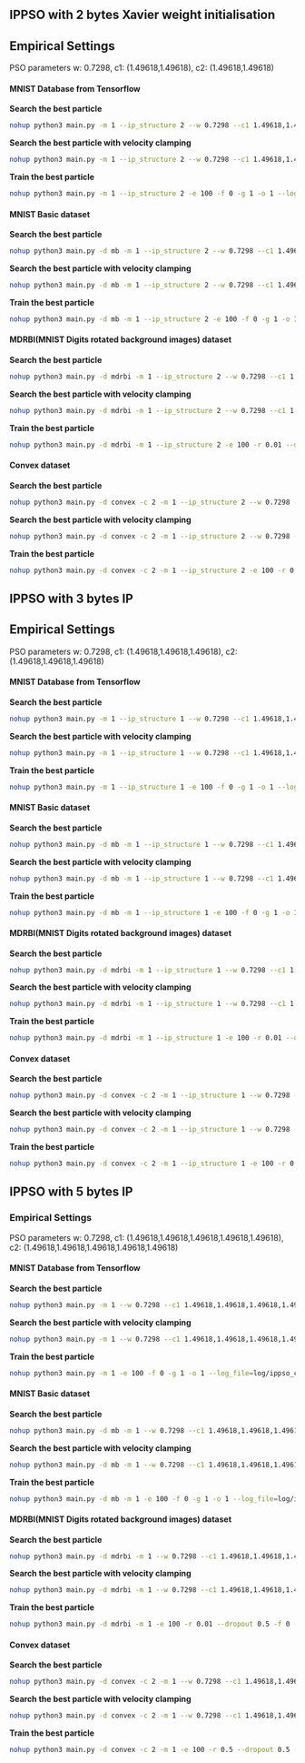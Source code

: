 ## IPPSO with 2 bytes Xavier weight initialisation

## Empirical Settings

PSO parameters w: 0.7298, c1: (1.49618,1.49618), c2: (1.49618,1.49618)

#### MNIST Database from Tensorflow

**Search the best particle**

```bash
nohup python3 main.py -m 1 --ip_structure 2 --w 0.7298 --c1 1.49618,1.49618 --c2 1.49618,1.49618 -s 15 -l 8 --max_steps 30 -e 10 -f 0 -g 1 --log_file=log/ippso_cnn_2031.log --gbest_file=log/gbest_2031.pkl &
```

**Search the best particle with velocity clamping**

```bash
nohup python3 main.py -m 1 --ip_structure 2 --w 0.7298 --c1 1.49618,1.49618 --c2 1.49618,1.49618 -v 4,25.6,25.6 -s 15 -l 8 --max_steps 30 -e 10 -f 0 -g 1 --log_file=log/ippso_cnn_2031.log --gbest_file=log/gbest_2031.pkl &
```

**Train the best particle**

```bash
nohup python3 main.py -m 1 --ip_structure 2 -e 100 -f 0 -g 1 -o 1 --log_file=log/ippso_cnn_optimise_2031.log --gbest_file=log/gbest_2031.pkl &
```

#### MNIST Basic dataset

**Search the best particle**

```bash
nohup python3 main.py -d mb -m 1 --ip_structure 2 --w 0.7298 --c1 1.49618,1.49618 --c2 1.49618,1.49618 -s 15 -l 8 --max_steps 30 -e 10 -f 0 -g 1 --log_file=log/ippso_cnn_3131.log --gbest_file=log/gbest_3131.pkl &
```

**Search the best particle with velocity clamping**

```bash
nohup python3 main.py -d mb -m 1 --ip_structure 2 --w 0.7298 --c1 1.49618,1.49618 --c2 1.49618,1.49618 -v 4,25.6,25.6 -s 15 -l 8 --max_steps 30 -e 10 -f 0 -g 1 --log_file=log/ippso_cnn_3131.log --gbest_file=log/gbest_3131.pkl &
```

**Train the best particle**

```bash
nohup python3 main.py -d mb -m 1 --ip_structure 2 -e 100 -f 0 -g 1 -o 1 --log_file=log/ippso_cnn_optimise_3131.log --gbest_file=log/gbest_3131.pkl &
```

#### MDRBI(MNIST Digits rotated background images) dataset

**Search the best particle**

```bash
nohup python3 main.py -d mdrbi -m 1 --ip_structure 2 --w 0.7298 --c1 1.49618,1.49618 --c2 1.49618,1.49618 -s 15 -l 8 --max_steps 30 -e 10 -r 0.01 -f 0 -g 1 --log_file=log/ippso_cnn_3031.log --gbest_file=log/gbest_3031.pkl &
```

**Search the best particle with velocity clamping**

```bash
nohup python3 main.py -d mdrbi -m 1 --ip_structure 2 --w 0.7298 --c1 1.49618,1.49618 --c2 1.49618,1.49618 -v 4,25.6,25.6 -s 15 -l 8 --max_steps 30 -e 10 -r 0.01 -f 0 -g 1 --log_file=log/ippso_cnn_3031.log --gbest_file=log/gbest_3031.pkl &
```

**Train the best particle**

```bash
nohup python3 main.py -d mdrbi -m 1 --ip_structure 2 -e 100 -r 0.01 --dropout 0.5 -f 0 -g 1 -o 1 --log_file=log/ippso_cnn_optimise_3031.log --gbest_file=log/gbest_3031.pkl &
```

#### Convex dataset

**Search the best particle**

```bash
nohup python3 main.py -d convex -c 2 -m 1 --ip_structure 2 --w 0.7298 --c1 1.49618,1.49618,1.49618,1.49618 --c2 1.49618,1.49618,1.49618,1.49618 -s 15 -l 8 --max_steps 30 -e 10 -f 0 -g 1 --log_file=log/ippso_cnn_4031.log --gbest_file=log/gbest_4031.pkl &
```

**Search the best particle with velocity clamping**

```bash
nohup python3 main.py -d convex -c 2 -m 1 --ip_structure 2 --w 0.7298 --c1 1.49618,1.49618,1.49618,1.49618 --c2 1.49618,1.49618,1.49618,1.49618 -v 0.4,25.6,25.6,25.6,25.6 -s 15 -l 8 --max_steps 30 -e 10 -f 0 -g 1 --log_file=log/ippso_cnn_4031.log --gbest_file=log/gbest_4031.pkl &
```

**Train the best particle**

```bash
nohup python3 main.py -d convex -c 2 -m 1 --ip_structure 2 -e 100 -r 0.5 --dropout 0.5 -f 0 -g 1 -o 1 --log_file=log/ippso_cnn_optimise_4031.log --gbest_file=log/gbest_4031.pkl &
```


## IPPSO with 3 bytes IP

## Empirical Settings

PSO parameters w: 0.7298, c1: (1.49618,1.49618,1.49618), c2: (1.49618,1.49618,1.49618)

#### MNIST Database from Tensorflow

**Search the best particle**

```bash
nohup python3 main.py -m 1 --ip_structure 1 --w 0.7298 --c1 1.49618,1.49618,1.49618 --c2 1.49618,1.49618,1.49618 -s 30 -l 8 --max_steps 30 -e 10 -f 0 -g 1 --log_file=log/ippso_cnn_2031.log --gbest_file=log/gbest_2031.pkl &
```

**Search the best particle with velocity clamping**

```bash
nohup python3 main.py -m 1 --ip_structure 1 --w 0.7298 --c1 1.49618,1.49618,1.49618 --c2 1.49618,1.49618,1.49618 -v 4,25.6,25.6 -s 30 -l 8 --max_steps 30 -e 10 -f 0 -g 1 --log_file=log/ippso_cnn_2031.log --gbest_file=log/gbest_2031.pkl &
```

**Train the best particle**

```bash
nohup python3 main.py -m 1 --ip_structure 1 -e 100 -f 0 -g 1 -o 1 --log_file=log/ippso_cnn_optimise_2031.log --gbest_file=log/gbest_2031.pkl &
```

#### MNIST Basic dataset

**Search the best particle**

```bash
nohup python3 main.py -d mb -m 1 --ip_structure 1 --w 0.7298 --c1 1.49618,1.49618,1.49618 --c2 1.49618,1.49618,1.49618 -s 30 -l 8 --max_steps 30 -e 10 -f 0 -g 1 --log_file=log/ippso_cnn_3131.log --gbest_file=log/gbest_3131.pkl &
```

**Search the best particle with velocity clamping**

```bash
nohup python3 main.py -d mb -m 1 --ip_structure 1 --w 0.7298 --c1 1.49618,1.49618,1.49618 --c2 1.49618,1.49618,1.49618 -v 4,25.6,25.6 -s 30 -l 8 --max_steps 30 -e 10 -f 0 -g 1 --log_file=log/ippso_cnn_3131.log --gbest_file=log/gbest_3131.pkl &
```

**Train the best particle**

```bash
nohup python3 main.py -d mb -m 1 --ip_structure 1 -e 100 -f 0 -g 1 -o 1 --log_file=log/ippso_cnn_optimise_3131.log --gbest_file=log/gbest_3131.pkl &
```

#### MDRBI(MNIST Digits rotated background images) dataset

**Search the best particle**

```bash
nohup python3 main.py -d mdrbi -m 1 --ip_structure 1 --w 0.7298 --c1 1.49618,1.49618,1.49618 --c2 1.49618,1.49618,1.49618 -s 30 -l 8 --max_steps 30 -e 10 -r 0.01 -f 0 -g 1 --log_file=log/ippso_cnn_3031.log --gbest_file=log/gbest_3031.pkl &
```

**Search the best particle with velocity clamping**

```bash
nohup python3 main.py -d mdrbi -m 1 --ip_structure 1 --w 0.7298 --c1 1.49618,1.49618,1.49618 --c2 1.49618,1.49618,1.49618 -v 4,25.6,25.6 -s 30 -l 8 --max_steps 30 -e 10 -r 0.01 -f 0 -g 1 --log_file=log/ippso_cnn_3031.log --gbest_file=log/gbest_3031.pkl &
```

**Train the best particle**

```bash
nohup python3 main.py -d mdrbi -m 1 --ip_structure 1 -e 100 -r 0.01 --dropout 0.5 -f 0 -g 1 -o 1 --log_file=log/ippso_cnn_optimise_3031.log --gbest_file=log/gbest_3031.pkl &
```

#### Convex dataset

**Search the best particle**

```bash
nohup python3 main.py -d convex -c 2 -m 1 --ip_structure 1 --w 0.7298 --c1 1.49618,1.49618,1.49618,1.49618,1.49618 --c2 1.49618,1.49618,1.49618,1.49618,1.49618 -s 30 -l 8 --max_steps 30 -e 10 -f 0 -g 1 --log_file=log/ippso_cnn_4031.log --gbest_file=log/gbest_4031.pkl &
```

**Search the best particle with velocity clamping**

```bash
nohup python3 main.py -d convex -c 2 -m 1 --ip_structure 1 --w 0.7298 --c1 1.49618,1.49618,1.49618,1.49618,1.49618 --c2 1.49618,1.49618,1.49618,1.49618,1.49618 -v 0.4,25.6,25.6,25.6,25.6 -s 30 -l 8 --max_steps 30 -e 10 -f 0 -g 1 --log_file=log/ippso_cnn_4031.log --gbest_file=log/gbest_4031.pkl &
```

**Train the best particle**

```bash
nohup python3 main.py -d convex -c 2 -m 1 --ip_structure 1 -e 100 -r 0.5 --dropout 0.5 -f 0 -g 1 -o 1 --log_file=log/ippso_cnn_optimise_4031.log --gbest_file=log/gbest_4031.pkl &
```

## IPPSO with 5 bytes IP

### Empirical Settings

PSO parameters w: 0.7298, c1: (1.49618,1.49618,1.49618,1.49618,1.49618), c2: (1.49618,1.49618,1.49618,1.49618,1.49618)

#### MNIST Database from Tensorflow

**Search the best particle**

```bash
nohup python3 main.py -m 1 --w 0.7298 --c1 1.49618,1.49618,1.49618,1.49618,1.49618 --c2 1.49618,1.49618,1.49618,1.49618,1.49618 -s 30 -l 8 --max_steps 30 -e 10 -f 0 -g 1 --log_file=log/ippso_cnn_2031.log --gbest_file=log/gbest_2031.pkl &
```

**Search the best particle with velocity clamping**

```bash
nohup python3 main.py -m 1 --w 0.7298 --c1 1.49618,1.49618,1.49618,1.49618,1.49618 --c2 1.49618,1.49618,1.49618,1.49618,1.49618 -v 0.4,25.6,25.6,25.6,25.6 -s 30 -l 8 --max_steps 30 -e 10 -f 0 -g 1 --log_file=log/ippso_cnn_2031.log --gbest_file=log/gbest_2031.pkl &
```

**Train the best particle**

```bash
nohup python3 main.py -m 1 -e 100 -f 0 -g 1 -o 1 --log_file=log/ippso_cnn_optimise_2031.log --gbest_file=log/gbest_2031.pkl &
```

#### MNIST Basic dataset

**Search the best particle**

```bash
nohup python3 main.py -d mb -m 1 --w 0.7298 --c1 1.49618,1.49618,1.49618,1.49618,1.49618 --c2 1.49618,1.49618,1.49618,1.49618,1.49618 -s 30 -l 8 --max_steps 30 -e 10 -f 0 -g 1 --log_file=log/ippso_cnn_311.log --gbest_file=log/gbest_311.pkl &
```

**Search the best particle with velocity clamping**

```bash
nohup python3 main.py -d mb -m 1 --w 0.7298 --c1 1.49618,1.49618,1.49618,1.49618,1.49618 --c2 1.49618,1.49618,1.49618,1.49618,1.49618 -v 0.4,25.6,25.6,25.6,25.6 -s 30 -l 8 --max_steps 30 -e 10 -f 0 -g 1 --log_file=log/ippso_cnn_311.log --gbest_file=log/gbest_311.pkl &
```

**Train the best particle**

```bash
nohup python3 main.py -d mb -m 1 -e 100 -f 0 -g 1 -o 1 --log_file=log/ippso_cnn_optimise_311.log --gbest_file=log/gbest_311.pkl &
```

#### MDRBI(MNIST Digits rotated background images) dataset

**Search the best particle**

```bash
nohup python3 main.py -d mdrbi -m 1 --w 0.7298 --c1 1.49618,1.49618,1.49618,1.49618,1.49618 --c2 1.49618,1.49618,1.49618,1.49618,1.49618 -s 30 -l 8 --max_steps 30 -e 10 -r 0.01 -f 0 -g 1 --log_file=log/ippso_cnn_306.log --gbest_file=log/gbest_306.pkl &
```

**Search the best particle with velocity clamping**

```bash
nohup python3 main.py -d mdrbi -m 1 --w 0.7298 --c1 1.49618,1.49618,1.49618,1.49618,1.49618 --c2 1.49618,1.49618,1.49618,1.49618,1.49618 -v 0.4,25.6,25.6,25.6,25.6 -s 30 -l 8 --max_steps 30 -e 10 -r 0.01 -f 0 -g 1 --log_file=log/ippso_cnn_306.log --gbest_file=log/gbest_306.pkl &
```

**Train the best particle**

```bash
nohup python3 main.py -d mdrbi -m 1 -e 100 -r 0.01 --dropout 0.5 -f 0 -g 1 -o 1 --log_file=log/ippso_cnn_optimise_306.log --gbest_file=log/gbest_306.pkl &
```

#### Convex dataset

**Search the best particle**

```bash
nohup python3 main.py -d convex -c 2 -m 1 --w 0.7298 --c1 1.49618,1.49618,1.49618,1.49618,1.49618 --c2 1.49618,1.49618,1.49618,1.49618,1.49618 -s 30 -l 8 --max_steps 30 -e 10 -f 0 -g 1 --log_file=log/ippso_cnn_406.log --gbest_file=log/gbest_406.pkl &
```

**Search the best particle with velocity clamping**

```bash
nohup python3 main.py -d convex -c 2 -m 1 --w 0.7298 --c1 1.49618,1.49618,1.49618,1.49618,1.49618 --c2 1.49618,1.49618,1.49618,1.49618,1.49618 -v 0.4,25.6,25.6,25.6,25.6 -s 30 -l 8 --max_steps 30 -e 10 -f 0 -g 1 --log_file=log/ippso_cnn_406.log --gbest_file=log/gbest_406.pkl &
```

**Train the best particle**

```bash
nohup python3 main.py -d convex -c 2 -m 1 -e 100 -r 0.5 --dropout 0.5 -f 0 -g 1 -o 1 --log_file=log/ippso_cnn_optimise_406.log --gbest_file=log/gbest_406.pkl &
```